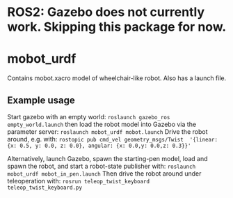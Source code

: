 # ROS2: Gazebo does not currently work.  Skipping this package for now.

# mobot_urdf
Contains mobot.xacro model of wheelchair-like robot.  Also has a launch file.

## Example usage
Start gazebo with an empty world:
`roslaunch gazebo_ros empty_world.launch`
then load the robot model into Gazebo via the parameter server:
`roslaunch mobot_urdf mobot.launch`
Drive the robot around, e.g. with:
`rostopic pub cmd_vel geometry_msgs/Twist  '{linear:  {x: 0.5, y: 0.0, z: 0.0}, angular: {x: 0.0,y: 0.0,z: 0.3}}'`

Alternatively, launch Gazebo, spawn the starting-pen model, load and spawn the robot, and start a robot-state
publisher with:
`roslaunch mobot_urdf mobot_in_pen.launch`
Then drive the robot around under teleoperation with:
`rosrun teleop_twist_keyboard teleop_twist_keyboard.py`

    
